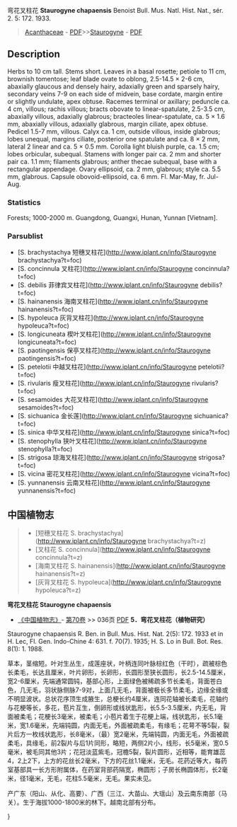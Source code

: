 弯花叉柱花 **Staurogyne chapaensis** Benoist Bull. Mus. Natl. Hist. Nat., sér. 2. 5: 172. 1933.

> [Acanthaceae](Acanthaceae-爵床科.md) - [PDF](http://www.iplant.cn/foc/pdf/Acanthaceae.pdf)>>[Staurogyne](http://www.iplant.cn/info/Staurogyne?t=foc) - [PDF](http://www.iplant.cn/foc/pdf/Staurogyne.pdf)

## Description

Herbs to 10 cm tall. Stems short. Leaves in a basal rosette; petiole to 11 cm, brownish tomentose; leaf blade ovate to oblong, 2.5-14.5 × 2-6 cm, abaxially glaucous and densely hairy, adaxially green and sparsely hairy, secondary veins 7-9 on each side of midvein, base cordate, margin entire or slightly undulate, apex obtuse. Racemes terminal or axillary; peduncle ca. 4 cm, villous; rachis villous; bracts obovate to linear-spatulate, 2.5-3.5 cm, abaxially villous, adaxially glabrous; bracteoles linear-spatulate, ca. 5 × 1.6 mm, abaxially villous, adaxially glabrous, margin ciliate, apex obtuse. Pedicel 1.5-7 mm, villous. Calyx ca. 1 cm, outside villous, inside glabrous; lobes unequal, margins ciliate, posterior one spatulate and ca. 8 × 2 mm, lateral 2 linear and ca. 5 × 0.5 mm. Corolla light bluish purple, ca. 1.5 cm; lobes orbicular, subequal. Stamens with longer pair ca. 2 mm and shorter pair ca. 1.1 mm; filaments glabrous; anther thecae subequal, base with a rectangular appendage. Ovary ellipsoid, ca. 2 mm, glabrous; style ca. 5.5 mm, glabrous. Capsule obovoid-ellipsoid, ca. 6 mm. Fl. Mar-May, fr. Jul-Aug.

### Statistics
Forests; 1000-2000 m. Guangdong, Guangxi, Hunan, Yunnan [Vietnam].



### Parsublist

* [S.  brachystachya  短穗叉柱花](http://www.iplant.cn/info/Staurogyne brachystachya?t=foc)
* [S.  concinnula  叉柱花](http://www.iplant.cn/info/Staurogyne concinnula?t=foc)
* [S.  debilis  菲律宾叉柱花](http://www.iplant.cn/info/Staurogyne debilis?t=foc)
* [S.  hainanensis  海南叉柱花](http://www.iplant.cn/info/Staurogyne hainanensis?t=foc)
* [S.  hypoleuca  灰背叉柱花](http://www.iplant.cn/info/Staurogyne hypoleuca?t=foc)
* [S.  longicuneata  楔叶叉柱花](http://www.iplant.cn/info/Staurogyne longicuneata?t=foc)
* [S.  paotingensis  保亭叉柱花](http://www.iplant.cn/info/Staurogyne paotingensis?t=foc)
* [S.  petelotii  中越叉柱花](http://www.iplant.cn/info/Staurogyne petelotii?t=foc)
* [S.  rivularis  瘦叉柱花](http://www.iplant.cn/info/Staurogyne rivularis?t=foc)
* [S.  sesamoides  大花叉柱花](http://www.iplant.cn/info/Staurogyne sesamoides?t=foc)
* [S.  sichuanica  金长莲](http://www.iplant.cn/info/Staurogyne sichuanica?t=foc)
* [S.  sinica  中华叉柱花](http://www.iplant.cn/info/Staurogyne sinica?t=foc)
* [S.  stenophylla  狭叶叉柱花](http://www.iplant.cn/info/Staurogyne stenophylla?t=foc)
* [S.  strigosa  琼海叉柱花](http://www.iplant.cn/info/Staurogyne strigosa?t=foc)
* [S.  vicina  密花叉柱花](http://www.iplant.cn/info/Staurogyne vicina?t=foc)
* [S.  yunnanensis  云南叉柱花](http://www.iplant.cn/info/Staurogyne yunnanensis?t=foc)


## 中国植物志

> * [短穗叉柱花  S.  brachystachya](http://www.iplant.cn/info/Staurogyne brachystachya?t=z)
> * [叉柱花  S.  concinnula](http://www.iplant.cn/info/Staurogyne concinnula?t=z)
> * [海南叉柱花  S.  hainanensis](http://www.iplant.cn/info/Staurogyne hainanensis?t=z)
> * [灰背叉柱花  S.  hypoleuca](http://www.iplant.cn/info/Staurogyne hypoleuca?t=z)


**弯花叉柱花 Staurogyne chapaensis**

* [《中国植物志》](http://www.iplant.cn/frps)- [第70卷](http://www.iplant.cn/frps/vol/70) >> 036页 [PDF](http://www.iplant.cn/frps/pdf/70/036.PDF)
**5．弯花叉柱花（植物研究）**

Staurogyne chapaensis R. Ben. in Bull. Mus. Hist. Nat. 2(5): 172. 1933 et in H. Lec, Fl. Gen. Indo-Chine 4: 631. f. 70(7). 1935; H. S. Lo in Bull. Bot. Res. 8(1): 1. 1988.

草本，茎缩短。叶对生丛生，成莲座状，叶柄连同叶脉棕红色（干时），疏被棕色长柔毛，长达且厘米，叶片卵形，长卵形，长圆形至狭长圆形，长2.5-14.5厘米，宽2-6厘米，先端通常圆钝，基部心形，上面绿色被稀疏多节长柔毛，背面苍白色，几无毛，羽状脉侧脉7-9对，上面几无毛，背面被极长多节柔毛，边缘全缘或不明显波状。总状花序顶生成腋生，总梗长约4厘米，连同花轴被长柔毛，花轴约与花梗等长，多花，苞片互生，倒卵形或线状匙形，长5.5-3.5厘米，内无毛，背面被柔毛；花梗长3毫米，被柔毛；小苞片着生于花梗上端，线状匙形，长5.1毫米，宽1.6毫米，先端钝圆，内面无毛，外面被疏柔毛，有缘毛；花萼不等5裂，裂片后方一枚线状匙形，长8毫米，（最）宽2毫米，先端钝圆，内面无毛，外面被疏柔毛，具缘毛，前2裂片与后1片同形，略短，两侧2片小，线形，长5毫米，宽0.5毫米，被毛同其他3片；花冠淡蓝紫毛，冠檐5裂，裂片圆形，近相等，能育雄蕊4，2上2下，上方的花丝长2毫米，下方的花丝1.1毫米，无毛。花药近等大，每药室基部具一长方形附属体，在药室背部药隔宽，椭圆形；子房长椭圆体形，长2毫米，径1毫米，无毛，花柱5.5毫米，无毛。果实未见。

产广东（阳山、从化、高要）、广西（三江、大苗山、大瑶山）及云南东南部（马关）。生于海拔1000-1800米的林下。越南北部有分布。



}